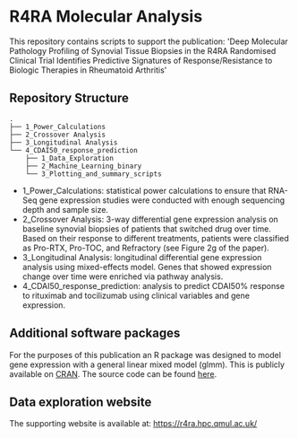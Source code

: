 # R4RA Molecular Analysis

This repository contains scripts to support the publication: 'Deep Molecular Pathology Profiling of Synovial Tissue Biopsies in the R4RA Randomised Clinical Trial Identifies Predictive Signatures of Response/Resistance to Biologic Therapies in Rheumatoid Arthritis'


## Repository Structure


```
.
├── 1_Power_Calculations
├── 2_Crossover Analysis
├── 3_Longitudinal Analysis
└── 4_CDAI50_response_prediction
    ├── 1_Data_Exploration
    ├── 2_Machine_Learning_binary
    └── 3_Plotting_and_summary_scripts
```

- 1_Power_Calculations: statistical power calculations to ensure that RNA-Seq gene expression studies were conducted with enough sequencing depth and sample size. 
- 2_Crossover Analysis: 3-way differential gene expression analysis on baseline synovial biopsies of patients that switched drug over time. Based on their response to different treatments, patients were classified as Pro-RTX, Pro-TOC, and Refractory (see Figure 2g of the paper).
- 3_Longitudinal Analysis: longitudinal differential gene expression analysis using mixed-effects model. Genes that showed expression change over time were enriched via pathway analysis. 
- 4_CDAI50_response_prediction: analysis to predict CDAI50% response to rituximab and tocilizumab using clinical variables and gene expression.

## Additional software packages

For the purposes of this publication an R package was designed to model gene expression with a general linear mixed model (glmm). This is publicly available on [CRAN](https://cloud.r-project.org/web/packages/glmmSeq/index.html). The source code can be found [here](https://github.com/KatrionaGoldmann/glmmSeq). 
  
## Data exploration website

The supporting website is available at: https://r4ra.hpc.qmul.ac.uk/
